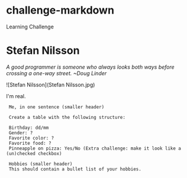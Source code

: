 # challenge-markdown
Learning Challenge

# Stefan Nilsson

_A good programmer is someone who always looks both ways before crossing a one-way street. ~Doug Linder_

![Stefan Nilsson](Stefan Nilsson.jpg)

I'm real.



     Me, in one sentence (smaller header)

     Create a table with the following structure:

     Birthday: dd/mm
     Gender: ?
     Favorite color: ?
     Favorite food: ?
     Pinneapple on pizza: Yes/No (Extra challenge: make it look like a (un)checked checkbox)

     Hobbies (smaller header)
     This should contain a bullet list of your hobbies.
